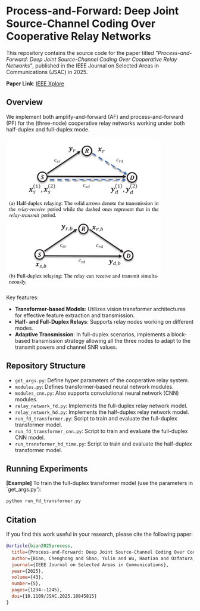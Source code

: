 # Process-and-Forward: Deep Joint Source-Channel Coding Over Cooperative Relay Networks

This repository contains the source code for the paper titled *"Process-and-Forward: Deep Joint Source-Channel Coding Over Cooperative Relay Networks"*, published in the IEEE Journal on Selected Areas in Communications (JSAC) in 2025.

**Paper Link**: [IEEE Xplore](https://ieeexplore.ieee.org/document/10845815)

## Overview
We implement both amplify-and-forward (AF) and process-and-forward (PF) for the (three-node) cooperative relay networks working under both half-duplex and full-duplex mode.

![Different relay models](relay_model.png)

Key features:

- **Transformer-based Models**: Utilizes vision transformer architectures for effective feature extraction and transmission.
- **Half- and Full-Duplex Relays**: Supports relay nodes working on different modes.
- **Adaptive Transmission**: In full-duplex scenarios, implements a block-based transmission strategy allowing all the three nodes to adapt to the transmit powers and channel SNR values.


## Repository Structure

- `get_args.py`: Define hyper parameters of the cooperative relay system.
- `modules.py`: Defines transformer-based neural network modules.
- `modules_cnn.py`: Also supports convolutional neural network (CNN) modules.
- `relay_network_fd.py`: Implements the full-duplex relay network model.
- `relay_network_hd.py`: Implements the half-duplex relay network model.
- `run_fd_transformer.py`: Script to train and evaluate the full-duplex transformer model.
- `run_fd_transformer_cnn.py`: Script to train and evaluate the full-duplex CNN model.
- `run_transformer_hd_time.py`: Script to train and evaluate the half-duplex transformer model.



## Running Experiments 

**[Example]** To train the full-duplex transformer model (use the parameters in `get_args.py'):

```bash
python run_fd_transformer.py
```

## Citation

If you find this work useful in your research, please cite the following paper:

```bibtex
@article{bian2025process,
  title={Process-and-Forward: Deep Joint Source-Channel Coding Over Cooperative Relay Networks},
  author={Bian, Chenghong and Shao, Yulin and Wu, Haotian and Ozfatura, Emre and Gunduz, Deniz},
  journal={IEEE Journal on Selected Areas in Communications},
  year={2025},
  volume={43},
  number={5},
  pages={1234--1245},
  doi={10.1109/JSAC.2025.10845815}
}
```
